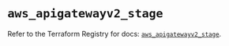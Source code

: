 # `aws_apigatewayv2_stage`

Refer to the Terraform Registry for docs: [`aws_apigatewayv2_stage`](https://registry.terraform.io/providers/hashicorp/aws/5.78.0/docs/resources/apigatewayv2_stage).
